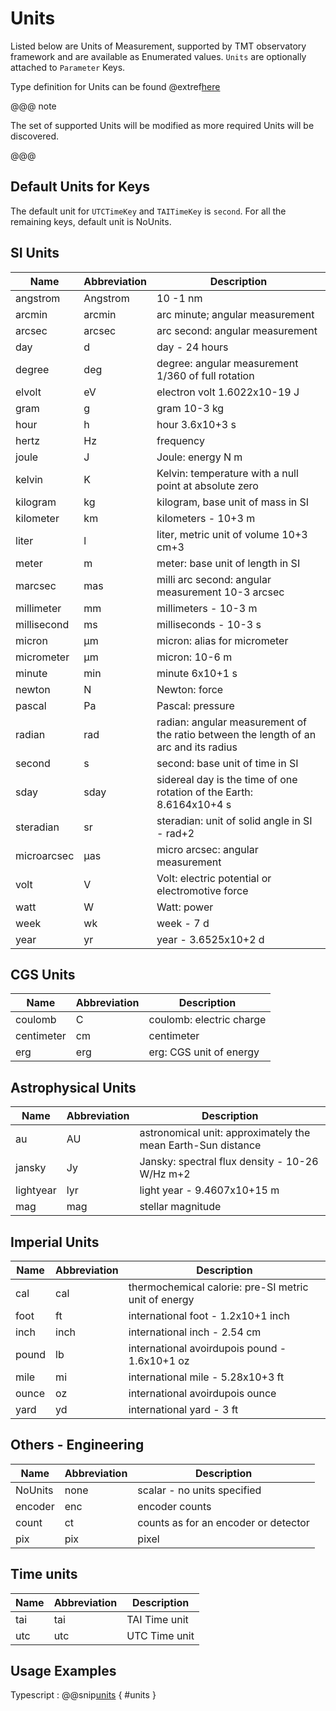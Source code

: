 # Units

Listed below are Units of Measurement, supported by TMT observatory framework and are available as Enumerated values.
`Units` are optionally attached to `Parameter` Keys.

Type definition for Units can be found @extref[here](ts-docs:classes/models.Units.html)

@@@ note

The set of supported Units will be modified as more required Units will be discovered.

@@@

## Default Units for Keys

The default unit for `UTCTimeKey` and `TAITimeKey` is `second`. For all the remaining keys, default unit is NoUnits.

## SI Units

| Name        | Abbreviation | Description                                                                          |
| ----------- | ------------ | ------------------------------------------------------------------------------------ |
| angstrom    | Angstrom     | 10 -1 nm                                                                             |
| arcmin      | arcmin       | arc minute; angular measurement                                                      |
| arcsec      | arcsec       | arc second: angular measurement                                                      |
| day         | d            | day - 24 hours                                                                       |
| degree      | deg          | degree: angular measurement 1/360 of full rotation                                   |
| elvolt      | eV           | electron volt 1.6022x10-19 J                                                         |
| gram        | g            | gram 10-3 kg                                                                         |
| hour        | h            | hour 3.6x10+3 s                                                                      |
| hertz       | Hz           | frequency                                                                            |
| joule       | J            | Joule: energy N m                                                                    |
| kelvin      | K            | Kelvin: temperature with a null point at absolute zero                               |
| kilogram    | kg           | kilogram, base unit of mass in SI                                                    |
| kilometer   | km           | kilometers - 10+3 m                                                                  |
| liter       | l            | liter, metric unit of volume 10+3 cm+3                                               |
| meter       | m            | meter: base unit of length in SI                                                     |
| marcsec     | mas          | milli arc second: angular measurement 10-3 arcsec                                    |
| millimeter  | mm           | millimeters - 10-3 m                                                                 |
| millisecond | ms           | milliseconds - 10-3 s                                                                |
| micron      | µm           | micron: alias for micrometer                                                         |
| micrometer  | µm           | micron: 10-6 m                                                                       |
| minute      | min          | minute 6x10+1 s                                                                      |
| newton      | N            | Newton: force                                                                        |
| pascal      | Pa           | Pascal: pressure                                                                     |
| radian      | rad          | radian: angular measurement of the ratio between the length of an arc and its radius |
| second      | s            | second: base unit of time in SI                                                      |
| sday        | sday         | sidereal day is the time of one rotation of the Earth: 8.6164x10+4 s                 |
| steradian   | sr           | steradian: unit of solid angle in SI - rad+2                                         |
| microarcsec | µas          | micro arcsec: angular measurement                                                    |
| volt        | V            | Volt: electric potential or electromotive force                                      |
| watt        | W            | Watt: power                                                                          |
| week        | wk           | week - 7 d                                                                           |
| year        | yr           | year - 3.6525x10+2 d                                                                 |

## CGS Units

| Name       | Abbreviation | Description              |
| ---------- | ------------ | ------------------------ |
| coulomb    | C            | coulomb: electric charge |
| centimeter | cm           | centimeter               |
| erg        | erg          | erg: CGS unit of energy  |

## Astrophysical Units

| Name      | Abbreviation | Description                                                  |
| --------- | ------------ | ------------------------------------------------------------ |
| au        | AU           | astronomical unit: approximately the mean Earth-Sun distance |
| jansky    | Jy           | Jansky: spectral flux density - 10-26 W/Hz m+2               |
| lightyear | lyr          | light year - 9.4607x10+15 m                                  |
| mag       | mag          | stellar magnitude                                            |

## Imperial Units

| Name  | Abbreviation | Description                                          |
| ----- | ------------ | ---------------------------------------------------- |
| cal   | cal          | thermochemical calorie: pre-SI metric unit of energy |
| foot  | ft           | international foot - 1.2x10+1 inch                   |
| inch  | inch         | international inch - 2.54 cm                         |
| pound | lb           | international avoirdupois pound - 1.6x10+1 oz        |
| mile  | mi           | international mile - 5.28x10+3 ft                    |
| ounce | oz           | international avoirdupois ounce                      |
| yard  | yd           | international yard - 3 ft                            |

## Others - Engineering

| Name    | Abbreviation | Description                          |
| ------- | ------------ | ------------------------------------ |
| NoUnits | none         | scalar - no units specified          |
| encoder | enc          | encoder counts                       |
| count   | ct           | counts as for an encoder or detector |
| pix     | pix          | pixel                                |

## Time units

| Name | Abbreviation | Description   |
| ---- | ------------ | ------------- |
| tai  | tai          | TAI Time unit |
| utc  | utc          | UTC Time unit |

## Usage Examples

Typescript
:   @@snip[units](../../../../example/src/documentation/params/UnitExample.ts) { #units }
